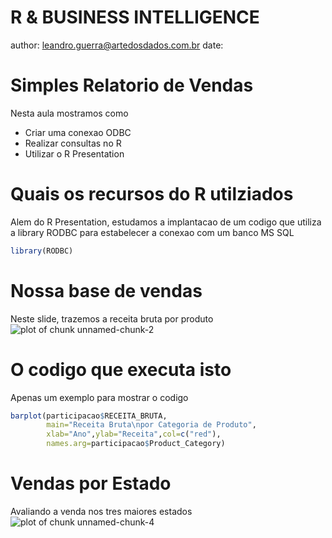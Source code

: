 R & BUSINESS INTELLIGENCE
========================================================
author: leandro.guerra@artedosdados.com.br
date:

Simples Relatorio de Vendas
========================================================

Nesta aula mostramos como

* Criar uma conexao ODBC
* Realizar consultas no R
* Utilizar o R Presentation

Quais os recursos do R utilziados
========================================================
Alem do R Presentation, estudamos a implantacao de um 
codigo que utiliza a library RODBC para estabelecer
a conexao com um banco MS SQL

```r
library(RODBC)
```

Nossa base de vendas
========================================================
Neste slide, trazemos a receita bruta por produto
![plot of chunk unnamed-chunk-2](ADV-figure/unnamed-chunk-2.png) 

O codigo que executa isto
========================================================
Apenas um exemplo para mostrar o codigo

```r
barplot(participacao$RECEITA_BRUTA,
        main="Receita Bruta\npor Categoria de Produto", 
        xlab="Ano",ylab="Receita",col=c("red"),
        names.arg=participacao$Product_Category)
```
Vendas por Estado
========================================================
Avaliando a venda nos tres maiores estados
![plot of chunk unnamed-chunk-4](ADV-figure/unnamed-chunk-4.png) 
